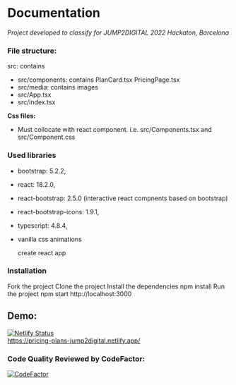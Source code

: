 <h1>Documentation</h1>

_Project developed to classify for JUMP2DIGITAL 2022 Hackaton, Barcelona_

<h3>File structure:</h3>

src: contains

- src/components: contains PlanCard.tsx PricingPage.tsx
- src/media: contains images
- src/App.tsx
- src/index.tsx

**Css files:**

- Must collocate with react component. i.e. src/Components.tsx and src/Component.css

<h3>Used libraries</h3>

- bootstrap: 5.2.2,
- react: 18.2.0,
- react-bootstrap: 2.5.0 (interactive react compnents based on bootstrap)
- react-bootstrap-icons: 1.9.1,
- typescript: 4.8.4,
- vanilla css animations

  create react app

<h3>Installation</h3>
Fork the project
Clone the project
Install the dependencies npm install
Run the project npm start
http://localhost:3000

<h2>Demo:</h2>

[![Netlify Status](https://api.netlify.com/api/v1/badges/060a386a-8520-432e-a02c-caa87f874863/deploy-status)](https://app.netlify.com/sites/pricing-plans-jump2digital/deploys)  
 https://pricing-plans-jump2digital.netlify.app/

<h3>Code Quality Reviewed by CodeFactor:</h3>

[![CodeFactor](https://www.codefactor.io/repository/github/ruthtempo/price-cards-challenge/badge)](https://www.codefactor.io/repository/github/ruthtempo/price-cards-challenge)
